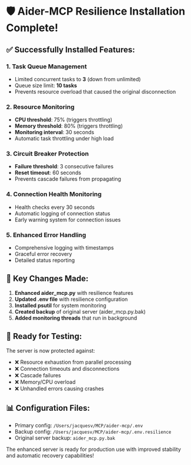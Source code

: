 # 🛡️ Aider-MCP Resilience Installation Complete!

## ✅ Successfully Installed Features:

### 1. **Task Queue Management** 
- Limited concurrent tasks to **3** (down from unlimited)
- Queue size limit: **10 tasks**
- Prevents resource overload that caused the original disconnection

### 2. **Resource Monitoring**
- **CPU threshold**: 75% (triggers throttling)
- **Memory threshold**: 80% (triggers throttling)  
- **Monitoring interval**: 30 seconds
- Automatic task throttling under high load

### 3. **Circuit Breaker Protection**
- **Failure threshold**: 3 consecutive failures
- **Reset timeout**: 60 seconds
- Prevents cascade failures from propagating

### 4. **Connection Health Monitoring**
- Health checks every 30 seconds
- Automatic logging of connection status
- Early warning system for connection issues

### 5. **Enhanced Error Handling**
- Comprehensive logging with timestamps
- Graceful error recovery
- Detailed status reporting

## 🎯 Key Changes Made:

1. **Enhanced aider_mcp.py** with resilience features
2. **Updated .env file** with resilience configuration  
3. **Installed psutil** for system monitoring
4. **Created backup** of original server (aider_mcp.py.bak)
5. **Added monitoring threads** that run in background

## 🚀 Ready for Testing:

The server is now protected against:
- ❌ Resource exhaustion from parallel processing
- ❌ Connection timeouts and disconnections  
- ❌ Cascade failures
- ❌ Memory/CPU overload
- ❌ Unhandled errors causing crashes

## 📊 Configuration Files:
- Primary config: `/Users/jacquesv/MCP/aider-mcp/.env`
- Backup config: `/Users/jacquesv/MCP/aider-mcp/.env.resilience`
- Original server backup: `aider_mcp.py.bak`

The enhanced server is ready for production use with improved stability and automatic recovery capabilities!
